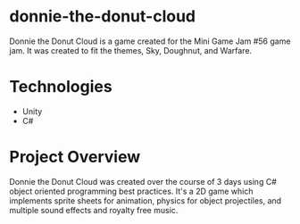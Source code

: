# donnie-the-donut-cloud
Donnie the Donut Cloud is a game created for the Mini Game Jam #56 game jam. It was created to fit the themes, Sky, Doughnut, and Warfare.

# Technologies
* Unity
* C#

# Project Overview
Donnie the Donut Cloud was created over the course of 3 days using C# object oriented programming best practices. It's a 2D game which implements sprite sheets for animation, physics for object projectiles, and multiple sound effects and royalty free music.
